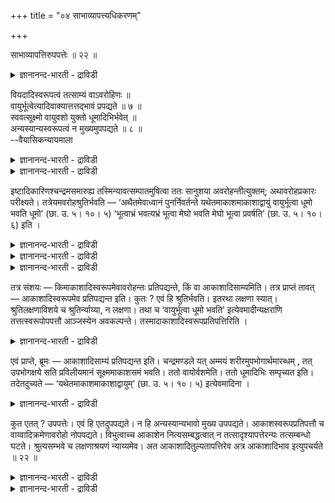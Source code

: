 +++
title = "०४ साभाव्यापत्त्यधिकरणम्"

+++

साभाव्यापत्तिरुपपत्तेः ॥ २२ ॥  
<details><summary>ज्ञानानन्द-भारती - द्राविडी</summary>

साबाव्याबत्तिरुबबत्ते: ॥ २२ ॥
</details>

वियदादिस्वरूपत्वं तत्साम्यं वाऽवरोहिणः ॥  
वायुर्भूत्वेत्यादिवाक्यात्तत्तद्भावं प्रपद्यते ॥ ७ ॥  
स्ववत्सूक्ष्मो वायुवशो युक्तो धूमादिभिर्भवेत् ॥  
अन्यस्यान्यस्वरूपत्वं न मुख्यमुपपद्यते ॥ ८ ॥  
--वैयासिकन्यायमाला

<details><summary>ज्ञानानन्द-भारती - द्राविडी</summary>

इऱङ्गुगिऱवऩुक्कु आगासम् मुदलियवैगळिऩ् स्वरुबमागवेयागुम् तऩ्मैया? अल्लदु अवैगळुक्कु समाऩमायिरुक्कुम् तऩ्मैया? "वायुवाग आगि" ऎऩ्बदु मुदलाऩ वाक्कियमिरुप्पदाल् अददुगळाग आवदैये अडैगिऱाऩ्।
</details>

<details><summary>ज्ञानानन्द-भारती - द्राविडी</summary>

आगासम् पोल सूक्ष्ममागवुम्, वायुविऩ् वसमागवुम्, पुगै मुदलियवैगळुडऩ् सेर्न्ददागवुम् आगिऱाऩ्। ऒरु वस्तुविऱ्कु वेऱु वस्तुविऩ् स्वरूबत्तै युडैय तऩ्मैयॆऩ्बदु, मुक्यमाऩ अर्त्तत्तिल् पॊरुन्दादु।
</details>

इष्टादिकारिणश्चन्द्रमसमारुह्य तस्मिन्यावत्सम्पातमुषित्वा ततः सानुशया अवरोहन्तीत्युक्तम्; अथावरोहप्रकारः परीक्ष्यते। तत्रेयमवरोहश्रुतिर्भवति — ‘अथैतमेवाध्वानं पुनर्निवर्तन्ते यथेतमाकाशमाकाशाद्वायुं वायुर्भूत्वा धूमो भवति धूमो’ (छा. उ. ५। १०। ५) ‘भूत्वाभ्रं भवत्यभ्रं भूत्वा मेघो भवति मेघो भूत्वा प्रवर्षति’ (छा. उ. ५। १०। ६) इति ।

<details><summary>ज्ञानानन्द-भारती - द्राविडी</summary>

(स्वर्गत्तिल् सुगत्तैयऩुबवित्तुविट्टु पुण्य कर्मा तीर्न्दु पोऩदुम्, कीऴे इऱङ्गिवरुम् पॊऴुदु आगासम् मुदलियवैगळैयडैगिऱार्गळ् ऎऩ्ऱु सुरुदि कूऱुगिऱदु। इङ्गु आगासम् मुदलियवैगळिऩ् स्वरूबत् तैये अडैगिऱार्गळा अल्लदु अवैगळुक्कु सममाऩ स्वरूबत्तै अडैगिऱार्गळा ऎऩ्ऱु सन्देहम्। सुरुदियिल् वायुवाग आगि, पुगैयाग आगि, मेगमागि ऎऩ्ऱु कूऱप्पट्टिरुप्पदाल् अन्दन्द वस्तुक्कळागवे आगिविडुगिऱाऩ् ऎऩ्ऱु पूर्वबक्षम्।
</details>

<details><summary>ज्ञानानन्द-भारती - द्राविडी</summary>

ऒरु वस्तु वेऱु वस्तुवाग आग मुडियाद पडियाल् आगासम्बोल् सूक्ष्ममाग आगि वायुवुक्कु वसमागि तूमम् मुदलियवैगळुडऩ् सेरुगिऱाऩ् ऎऩ्बदु ताऩ् अन्दन्द वस्तुवाग आगिऱाऩ् ऎऩ्बदऩ् पॊरुळ् ऎऩ्ऱु सित्तान्दम्)।
</details>

<details><summary>ज्ञानानन्द-भारती - द्राविडी</summary>

यागम् मुदलियदै सॆय्गिऱवर्गळ् सन्दिरऩिडम् एऱिप्पोय् अङ्गे कर्मा तीरुम् वरै इरुन्दुविट्टुप् पिऱगु अऩुसयत्तुडऩ् इऱङ्गि वरुगिऱार्गळ् ऎऩ्ऱु सॊल्लप्पट्टदु। पिऱगु इऱङ्गिवरुम् मुऱै विसारिक् कप्पडुगिऱदु। अव्विषयत्तिल् इऱङ्गुवदु सम्बन्दमाग इन्द सुरुदि इरुक्किऱदु। "पिऱगु ऎन्द वऴियाग सॆल्गिऱार्गळो अन्द वऴियागवे मऱुबडियुम् तिरुम्बि वरुगिऱार्गळ्, आगासत्तै, आगासत्तिलिरुन्दु वायुवै, वायुवागि पुगै आगिऱाऩ्। पुगै आगि जलमुळ्ळ मेगम् आगिऱाऩ्, जलमुळ्ळ मेगम् आगि वर्षिक्किऱ मेगम् आगिऱाऩ्, वर्षिक्किऱ मेगम् आगि नऩ्गु वर्षिक्किऱाऩ्” (सान्।V;१०-५) ऎऩ्ऱु। अङ्गे इऱङ्गि वरुबवर्गळ् आगासम् मुदलियवैगळिऩ् स्वरूबत्तैये अडैगिऱार्गळा? अल्लदु आगासम् मुदलियवै पोलिरुक्कुम् तऩ्मैयै अडैगिऱार्गळा? ऎऩ्ऱु सन्देहम्।
</details>

तत्र संशयः — किमाकाशादिस्वरूपमेवावरोहन्तः प्रतिपद्यन्ते, किं वा आकाशादिसाम्यमिति। तत्र प्राप्तं तावत् — आकाशादिस्वरूपमेव प्रतिपद्यन्त इति। कुतः ? एवं हि श्रुतिर्भवति। इतरथा लक्षणा स्यात्। श्रुतिलक्षणाविशये च श्रुतिर्न्याय्या, न लक्षणा। तथा च ‘वायुर्भूत्वा धूमो भवति’ इत्येवमादीन्यक्षराणि तत्तत्स्वरूपोपपत्तौ आञ्जस्येन अवकल्पन्ते। तस्मादाकाशादिस्वरूपप्रतिपत्तिरिति ।

<details><summary>ज्ञानानन्द-भारती - द्राविडी</summary>

पूर्वबक्षम्: आगासम् मुदलियवैगळिऩ् स्वरूबत् तैये अडैगिऱार्गळ् ऎऩ्बदु न्यायम्, एऩ्? अप्पडि यल्लवा सुरुदि इरुक्किऱदु? वेऱुविदमाऩाल् लक्षणै सॊल्लवेण्डियिरुक्कुम्। सुरुदिया, लक्षणैयावॆऩ्ऱु सन्देहमेऱ्पट्टाल् सुरुदि ताऩ् न्यायम्, लक्षणै यऩ्ऱु। अप्पडिये "वायुवागि पुगैयाग आगिऱाऩ्” ऎऩ्बदु मुदलाऩ अक्षरङ्गळ् अन्दन्द स्वरूबत्तैय टैवदिल् ताऩ् नेरे पॊरुत्तमायिरुक्कुम्। आगैयाल् आगासम् मुदलियवैगळिऩ् स्वरूबत्तै अडैवदु, ऎऩ्ऱु।
</details>

एवं प्राप्ते, ब्रूमः — आकाशादिसाम्यं प्रतिपद्यन्त इति। चन्द्रमण्डले यत् अम्मयं शरीरमुपभोगार्थमारब्धम् , तत् उपभोगक्षये सति प्रविलीयमानं सूक्ष्ममाकाशसमं भवति। ततो वायोर्वशमेति। ततो धूमादिभिः सम्पृच्यत इति। तदेतदुच्यते — ‘यथेतमाकाशमाकाशाद्वायुम्’ (छा. उ. ५। १०। ५) इत्येवमादिना ।

<details><summary>ज्ञानानन्द-भारती - द्राविडी</summary>

सित्तान्दम्: इप्पडि वरुम्बोदु सॊल्गिऱोम्। आगासम् मुदलियवैगळिऩ् साम्यत्तै (अवै पोल् इरुक्कुम् तऩ्मैयै) अडैगिऱार्गळ् ऎऩ्ऱु। सन्दिरमण् डलत्तिल् पोगत्तिऱ्काग आरम्बिक्कप्पट्ट जलमयमाऩ ऎन्द सरीरम् उण्डो, अदु पोगम् मुडिन्दवुडऩ् लयत् तैयडैन्दु सूक्ष्ममाय् आगासत्तिऱ्कु समाऩमाग आगिविडुगिऱदु; पिऱगु वायुविऱ्कु वसमाग आगिऱदु; पिऱगु पुगै मुदलियवैगळुडऩ् सम्बन्दप्पडुगिऱदु, ऎऩ्ऱु। “पोऩ मुऱैयाग, आगासत्तै, आगासत्तिलिरुन्दु वायुवै” (सान्।V;१०-५) ऎऩ्बदु मुदलाऩदिऩाल् इदु ताऩ् सॊल्लप्पडुगिऱदु।
</details>

कुत एतत् ? उपपत्तेः। एवं हि एतदुपपद्यते। न हि अन्यस्यान्यभावो मुख्य उपपद्यते। आकाशस्वरूपप्रतिपत्तौ च वाय्वादिक्रमेणावरोहो नोपपद्यते। विभुत्वाच्च आकाशेन नित्यसम्बद्धत्वात् न तत्सादृश्यापत्तेरन्यः तत्सम्बन्धो घटते। श्रुत्यसम्भवे च लक्षणाश्रयणं न्याय्यमेव। अत आकाशादितुल्यतापत्तिरेव अत्र आकाशादिभाव इत्युपचर्यते ॥ २२ ॥

<details><summary>ज्ञानानन्द-भारती - द्राविडी</summary>

इदु एऩ्? “पॊरुत्तमाऩदिऩाल्" इप्पडि याऩालल्लवा इदु पॊरुत्तमागुम्? ऒऩ्ऱुक्कु मऱ्ऱॊऩ्ऱिऩ् तऩ्मै मुक्कियमाग पॊरुन्दादल्लवा? मेलुम्, आगासत्तिऩ् स्वरूबत्तैये अडैन्दुविट्टाल् वायु मुदलाऩ वरिसैयाग कीऴे इऱङ्गुवदुम्, पॊरुत्तमागादु। मेलुम्, आगासम् वियाबगमायिरुप्पदाल् आगासत्तुडऩ् ऎप्पॊऴुदुम् सम्बन्दप्पट्टेयिरुक्कुम् तऩ्मैयुडैयदाल्, अदऱ्कु समाऩमावदैत् तविर, वेऱु विदमाय् अदऩुडैय सम्बन्दम् एऱ्पडमुडियादु।
</details>

<details><summary>ज्ञानानन्द-भारती - द्राविडी</summary>

सुरुदि सम्बविक्कादबोदु लक्षणैयै आसिरयिप्पदु न्यायमे। आगैयाल् इङ्गुळ्ळ आगासम् मुदलियदाग आवदु ऎऩ्ऱु आगासम् मुदलियवैगळुक्कु समाऩमायिरुक्कुम् तऩ्मैयै अडैवदु उबसारमाग सॊल्लप्पडुगिऱदु।
</details>

